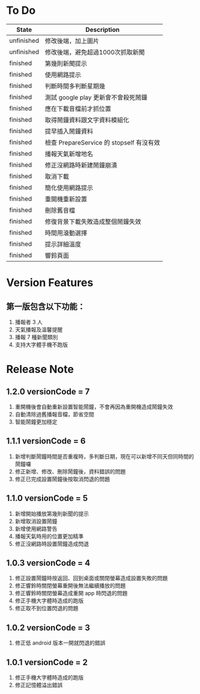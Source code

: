 

# To Do
| State      | Description                 |
|------------|-----------------------------|
| unfinished | 修改後端，加上圖片 |
| unfinished | 修改後端，避免超過1000次抓取新聞 |
| finished   | 第幾則新聞提示 |
| finished   | 使用網路提示 |
| finished   | 判斷時間多判斷星期幾 |
| finished   | 測試 google play 更新會不會殺死鬧鐘 |
| finished   | 應在下載音檔前才抓位置 |
| finished   | 取得鬧鐘資料跟文字資料模組化 |
| finished   | 提早插入鬧鐘資料 |
| finished   | 檢查 PrepareService 的 stopself 有沒有效 |
| finished   | 播報天氣新增地名 |
| finished   | 修正沒網路時新建鬧鐘崩潰 |
| finished   | 取消下載 |
| finished   | 簡化使用網路提示 |
| finished   | 重開機重新設置 | 
| finished   | 刪除舊音檔 |
| finished   | 修復背景下載失敗造成整個鬧鐘失效 |
| finished   | 時間用滾動選擇 |
| finished   | 提示詳細溫度 |
| finished   | 響鈴頁面 |


# Version Features
## 第一版包含以下功能：
1. 播報者 3 人
2. 天氣播報及溫馨提醒
3. 播報 7 種新聞類別
4. 支持大字體手機不跑版

# Release Note
## 1.2.0 versionCode = 7
1. 重開機後會自動重新設置智能鬧鐘，不會再因為重開機造成鬧鐘失效
2. 自動清除過舊播報音檔，節省空間
3. 智能鬧鐘更加穩定

## 1.1.1 versionCode = 6
1. 新增判斷鬧鐘時間是否重複時，多判斷日期，現在可以新增不同天但同時間的鬧鐘囉
2. 修正新增、修改、刪除鬧鐘後，資料錯誤的問題
3. 修正已完成設置鬧鐘後按取消閃退的問題
  
## 1.1.0 versionCode = 5
1. 新增開始播放第幾則新聞的提示
2. 新增取消設置鬧鐘
3. 新增使用網路警告
4. 播報天氣時用的位置更加精準
5. 修正沒網路時設置鬧鐘造成閃退
    
## 1.0.3 versionCode = 4
1. 修正設置鬧鐘時按返回、回到桌面或關閉螢幕造成設置失敗的問題
2. 修正響鈴時關閉螢幕重開後無法繼續播放的問題
3. 修正響鈴時關閉螢幕造成重開 app 時閃退的問題
4. 修正手機大字體時造成的跑版
5. 修正取不到位置閃退的問題
  
## 1.0.2 versionCode = 3
1. 修正低 android 版本一開就閃退的錯誤
  
## 1.0.1 versionCode = 2
1. 修正手機大字體時造成的跑版
2. 修正記憶體溢出錯誤
